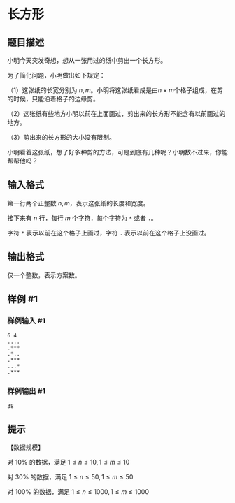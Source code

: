 # 长方形

## 题目描述

小明今天突发奇想，想从一张用过的纸中剪出一个长方形。

为了简化问题，小明做出如下规定：

（1）这张纸的长宽分别为 $n,m$。小明将这张纸看成是由$n\times m$个格子组成，在剪的时候，只能沿着格子的边缘剪。

（2）这张纸有些地方小明以前在上面画过，剪出来的长方形不能含有以前画过的地方。

（3）剪出来的长方形的大小没有限制。

小明看着这张纸，想了好多种剪的方法，可是到底有几种呢？小明数不过来，你能帮帮他吗？


## 输入格式

第一行两个正整数 $n,m$，表示这张纸的长度和宽度。

接下来有 $n$ 行，每行 $m$ 个字符，每个字符为 `*` 或者 `.`。

字符 `*` 表示以前在这个格子上画过，字符 `.` 表示以前在这个格子上没画过。


## 输出格式

仅一个整数，表示方案数。


## 样例 #1

### 样例输入 #1
```
6 4
....
.***
.*..
.***
...*
.***
```

### 样例输出 #1

```
38
```

## 提示

【数据规模】

对 $10\%$ 的数据，满足 $1\leq n\leq 10,1\leq m\leq 10$

对 $30\%$ 的数据，满足 $1\leq n\leq 50,1\leq m\leq 50$

对 $100\%$ 的数据，满足 $1\leq n\leq 1000,1\leq m\leq 1000$

